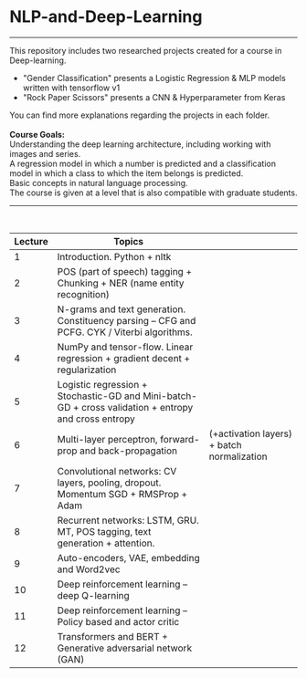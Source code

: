 # NLP-and-Deep-Learning
---
This repository includes two researched projects created for a course in Deep-learning.
* "Gender Classification" presents a Logistic Regression & MLP models written with tensorflow v1
* "Rock Paper Scissors" presents a CNN & Hyperparameter from Keras

You can find more explanations regarding the projects in each folder.
<br>
<br>
**Course Goals:** <br>
Understanding the deep learning architecture, including working with images and series. <br>
A regression model in which a number is predicted and a classification model in which a class to which the item belongs is predicted. <br>
Basic concepts in natural language processing. <br>
The course is given at a level that is also compatible with graduate students.

---

<br>

| Lecture | Topics                                                                                               |                                            |
|---------|------------------------------------------------------------------------------------------------------|--------------------------------------------|
| 1       | Introduction. Python + nltk                                                                          |                                            |
| 2       |     POS (part of   speech) tagging + Chunking + NER (name entity recognition)                        |                                            |
| 3       | N-grams and text generation. Constituency parsing – CFG and PCFG. CYK / Viterbi algorithms.          |                                            |
| 4       | NumPy and tensor-flow. Linear regression + gradient decent + regularization                          |                                            |
| 5       | Logistic regression + Stochastic-GD and Mini-batch-GD + cross validation + entropy and cross entropy |                                            |
| 6       | Multi-layer perceptron, forward-prop and back-propagation                                            | (+activation layers) + batch normalization |
| 7       | Convolutional networks: CV layers, pooling, dropout. Momentum SGD + RMSProp + Adam                   |                                            |
| 8       | Recurrent networks: LSTM, GRU. MT, POS tagging, text generation + attention.                         |                                            |
| 9       | Auto-encoders, VAE, embedding and Word2vec                                                           |                                            |
| 10      | Deep reinforcement learning – deep Q-learning                                                        |                                            |
| 11      | Deep reinforcement learning – Policy based and actor critic                                          |                                            |
| 12      |     Transformers and   BERT + Generative adversarial network (GAN)                                   |                                            |
